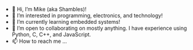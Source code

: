 - 👋 Hi, I’m Mike (aka Shambles)!
- 👀 I’m interested in programming, electronics, and technology!
- 🌱 I’m currently learning embedded systems!
- 💞️ I’m open to collaborating on mostly anything. I have experience using Python, C, C++, and JavaScript.
- 📫 How to reach me ... 

<!---
Shambles-io/Shambles-io is a ✨ special ✨ repository because its `README.md` (this file) appears on your GitHub profile.
You can click the Preview link to take a look at your changes.
--->
